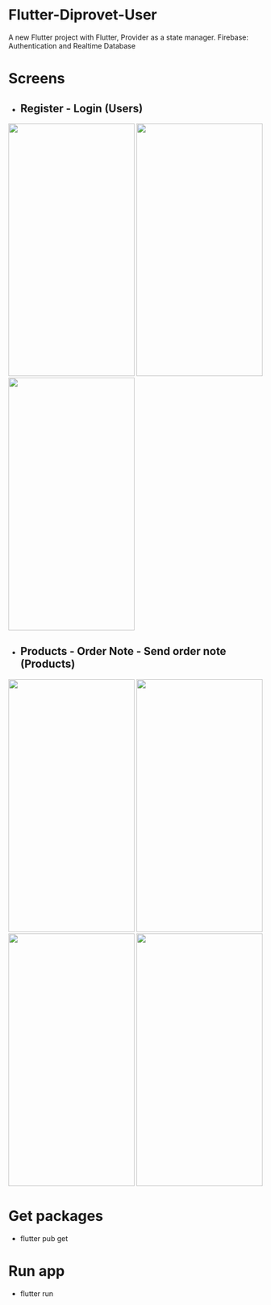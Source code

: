 # Flutter-Diprovet-User

A new Flutter project with Flutter, Provider as a state manager.
Firebase: Authentication and Realtime Database

# Screens

- <h2>Register - Login (Users)</h2>

<p>
<img src="https://i.ibb.co/z6pmbf8/Screenshot-1665202857.png" width="250" height="500">
<img src="https://i.ibb.co/5FnPMt0/Screenshot-1665202868.png" width="250" height="500">
<img src="https://i.ibb.co/Nm8XSZR/Screenshot-1665202881.png" width="250" height="500"> 
</p>


- <h2>Products -  Order Note - Send order note (Products)</h2>
<p>
<img src="https://i.ibb.co/5FnPMt0/Screenshot-1665202868.png" width="250" height="500">
<img src="https://i.ibb.co/7nWnY69/Screenshot-1665202908.png" width="250" height="500">
<img src="https://i.ibb.co/K9SWsxB/Screenshot-1665202928.png" width="250" height="500">
 <img src="https://i.ibb.co/Jjww29w/Screenshot-1665202935.png" width="250" height="500">
</p>

# Get packages

- flutter pub get

# Run app

- flutter run
